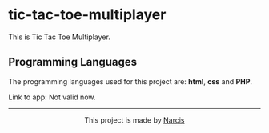 # tic-tac-toe-multiplayer

This is Tic Tac Toe Multiplayer.

## Programming Languages

The programming languages used for this project are: <b>html</b>, <b>css</b> and <b>PHP</b>.

Link to app: Not valid now.

<hr>

<p align="center">This project is made by <a href="https://lazarnarcis.github.io">Narcis</a></p>